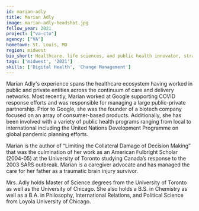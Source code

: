 ```yaml
---
id: marian-adly
title: Marian Adly
image: marian-adly-headshot.jpg
fellow_year: 2021
project: ["va-cto"]
agency: ["VA"]
hometown: St. Louis, MO
region: midwest
bio_short: Healthcare, life sciences, and public health innovator, strategist, caregiver -- focused on empowering individuals and communities to take control of their health and wellness.  
tags: ['midwest', '2021']
skills: ['Digital Health', 'Change Management']
---
```

Marian Adly's experience spans the healthcare ecosystem having worked in public and private entities across the continuum of care and delivery networks.  Most recently, Marian worked at Google supporting COVID response efforts and was responsible for managing a large public-private partnership.  Prior to Google, she was the founder of a biotech company focused on an array of consumer-based products.  Additionally, she has been involved with a variety of public health programs ranging from local to international including the United Nations Development Programme on global pandemic planning efforts.

Marian is the author of “Limiting the Collateral Damage of Decision Making” that was the culmination of her work as an American Fulbright Scholar (2004-05) at the University of Toronto studying Canada’s response to the 2003 SARS outbreak.  Marian is a caregiver advocate and has managed the care for her father as a traumatic brain injury survivor.  

Mrs. Adly holds Master of Science degrees from the University of Toronto as well as the University of Chicago.  She also holds a B.S. in Chemistry as well as a B.A. in Philosophy, International Relations, and Political Science from Loyola University of Chicago.
